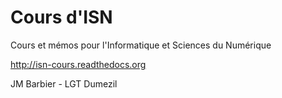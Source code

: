 Cours d'ISN
===========

Cours et mémos pour l'Informatique et Sciences du Numérique

http://isn-cours.readthedocs.org

JM Barbier - LGT Dumezil